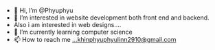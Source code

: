 - 👋 Hi, I’m @Phyuphyu
- 👀 I’m interested in website development both front end and backend.
-    Also i am interested in web designs....
- 🌱 I’m currently learning computer science
- 📫 How to reach me ...khinphyuphyulinn2910@gmail.com 

<!---
Phyulinn/Phyulinn is a ✨ special ✨ repository because its `README.md` (this file) appears on your GitHub profile.
You can click the Preview link to take a look at your changes.
--->
